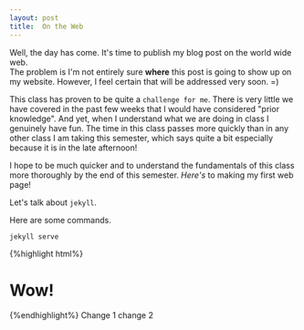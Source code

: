 ```yaml
---
layout: post
title:  On the Web
---
```


Well, the day has come.  It's time to publish my blog post on the world wide web.  
The problem is I'm not entirely sure **where** this post is going to show up on
my website.  However, I feel certain that will be addressed very soon. =)

This class has proven to be quite a ```challenge for me```.  There is very little
we have covered in the past few weeks that I would have considered "prior knowledge".
And yet, when I understand what we are doing in class I genuinely have 
fun.  The time in this class passes more quickly than in any other class I am
taking this semester, which says quite a bit especially because it is in the 
late afternoon!

I hope to be much quicker and to understand the fundamentals of this class more
thoroughly by the end of this semester.  _Here's_ to making my first web page!


Let's talk about `jekyll`.

Here are some commands.

```
jekyll serve
```

{%highlight html%}

<h1> Wow! </h1>

{%endhighlight%}
Change 1
change 2

